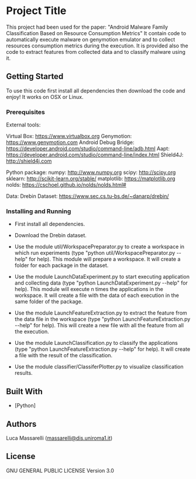 # Project Title

This project had been used for the paper: 
"Android Malware Family Classification Based on Resource Consumption Metrics"
It contain code to automatically execute malware on genymotion emulator and to collect 
resources consumption metrics during the execution.
It is provided also the code to extract features from collected data and to classify 
malware using it.


## Getting Started

To use this code first install all dependencies then download the code and enjoy!
It works on OSX or Linux.

### Prerequisites

External tools:

Virtual Box: https://www.virtualbox.org
Genymotion: https://www.genymotion.com
Android Debug Bridge: https://developer.android.com/studio/command-line/adb.html
Aapt: https://developer.android.com/studio/command-line/index.html
Shield4J: http://shield4j.com

Python package:
numpy: http://www.numpy.org
scipy: http://scipy.org
sklearn: http://scikit-learn.org/stable/
matplotlib: https://matplotlib.org
nolds: https://cschoel.github.io/nolds/nolds.html#

Data:
Drebin Dataset: https://www.sec.cs.tu-bs.de/~danarp/drebin/


### Installing and Running

- First install all dependencies.

- Download the Drebin dataset.

- Use the module util/WorkspacePreparator.py to create a workspace in which run experiments
  (type "python util/WorkspacePreparator.py --help" for help). This module will prepare a 
  workspace. It will create a folder for each package in the dataset. 

- Use the module LaunchDataExperiment.py to start executing application and collecting data
  (type "python LaunchDataExperiment.py --help" for help). This module will execute n times
  the applications in the workspace. It will create a file with the data of each execution
  in the same folder of the package.

- Use the module LaunchFeatureExtraction.py to extract the feature from the data file in 
  the workspace (type "python LaunchFeatureExtraction.py --help" for help). This will create
  a new file with all the feature from all the execution.

- Use the module LaunchClassification.py to classify the applications 
  (type "python LaunchFeatureExtraction.py --help" for help). It will create a file with 
  the result of the classification.

- Use the module classifier/ClassiferPlotter.py to visualize classification results.


## Built With

* [Python]

## Authors

Luca Massarelli (massarelli@dis.uniroma1.it)

## License

GNU GENERAL PUBLIC LICENSE Version 3.0